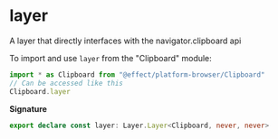 # layer

A layer that directly interfaces with the navigator.clipboard api

To import and use `layer` from the "Clipboard" module:

```ts
import * as Clipboard from "@effect/platform-browser/Clipboard"
// Can be accessed like this
Clipboard.layer
```

**Signature**

```ts
export declare const layer: Layer.Layer<Clipboard, never, never>
```
